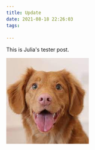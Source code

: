```yaml
---
title: Update
date: 2021-08-18 22:26:03
tags: 

---
```


This is Julia's tester post.

![First photo](https://github.com/divvynotes/images/blob/main/Unknown.jpeg)
